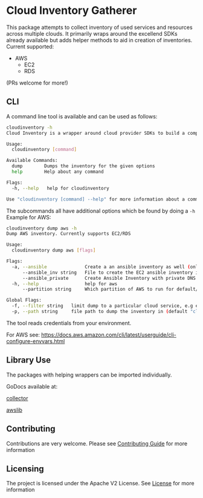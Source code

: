 # Cloud Inventory Gatherer

This package attempts to collect inventory of used services and resources across multiple clouds. It primarily wraps around the excellend SDKs already available but adds helper methods to aid in creation of inventories.
Current supported:

- AWS
  - EC2
  - RDS

(PRs welcome for more!)

## CLI

A command line tool is available and can be used as follows:

```bash
cloudinventory -h
Cloud Inventory is a wrapper around cloud provider SDKs to build a complete inventory for multiple services

Usage:
  cloudinventory [command]

Available Commands:
  dump        Dumps the inventory for the given options
  help        Help about any command

Flags:
  -h, --help   help for cloudinventory

Use "cloudinventory [command] --help" for more information about a command.
```

The subcommands all have additional options which be found by doing a `-h`
Example for AWS:

```bash
cloudinventory dump aws -h
Dump AWS inventory. Currently supports EC2/RDS

Usage:
  cloudinventory dump aws [flags]

Flags:
  -a, --ansible              Create a an ansible inventory as well (only for EC2)
      --ansible_inv string   File to create the EC2 ansible inventory in (default "ansible.inv")
      --ansible_private      Create Ansible Inventory with private DNS instead of public
  -h, --help                 help for aws
      --partition string     Which partition of AWS to run for default/china (default "default")

Global Flags:
  -f, --filter string   limit dump to a particular cloud service, e.g ec2/rds
  -p, --path string     file path to dump the inventory in (default "cloudinventory.json")
```

The tool reads credentials from your environment.

For AWS see: <https://docs.aws.amazon.com/cli/latest/userguide/cli-configure-envvars.html>

## Library Use

The packages with helping wrappers can be imported individually.

GoDocs available at:

[collector](https://godoc.org/github.com/tchaudhry91/cloudinventory/collector)

[awslib](https://godoc.org/github.com/tchaudhry91/cloudinventory/awslib)

## Contributing

Contributions are very welcome. Please see [Contributing Guide](CONTRIBUTING.md) for more information

## Licensing

The project is licensed under the Apache V2 License. See [License](LICENSE) for more information